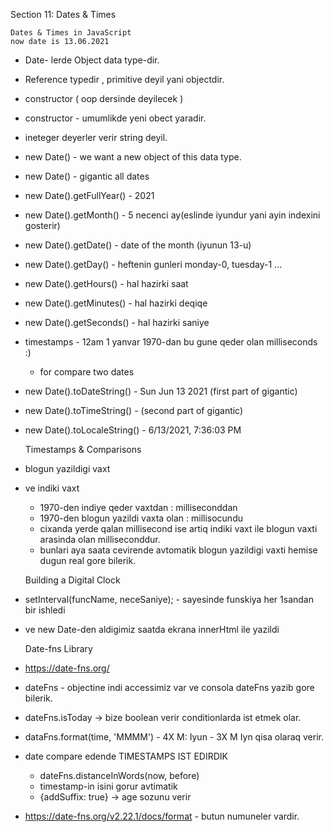 Section 11: Dates & Times


    Dates & Times in JavaScript
    now date is 13.06.2021

* Date- lerde Object data type-dir.
* Reference typedir , primitive deyil yani objectdir.
* constructor ( oop dersinde deyilecek ) 
* constructor - umumlikde yeni obect yaradir.
* ineteger deyerler verir string deyil.   
* new Date() - we want a new object of this data type.
* new Date() - gigantic all dates 
* new Date().getFullYear() - 2021
* new Date().getMonth() - 5 necenci ay(eslinde iyundur yani ayin indexini gosterir)
* new Date().getDate() - date of the month (iyunun 13-u)
* new Date().getDay() - heftenin gunleri monday-0, tuesday-1 ...
* new Date().getHours() - hal hazirki saat
* new Date().getMinutes() - hal hazirki deqiqe
* new Date().getSeconds() - hal hazirki saniye

* timestamps - 12am 1 yanvar 1970-dan bu gune qeder olan milliseconds :)
    * for compare two dates 
* new Date().toDateString() - Sun Jun 13 2021 (first part of gigantic)
* new Date().toTimeString() -  (second part of gigantic)
* new Date().toLocaleString() -  6/13/2021, 7:36:03 PM


    Timestamps & Comparisons

* blogun yazildigi vaxt 
* ve indiki vaxt
    * 1970-den indiye qeder vaxtdan : milliseconddan
    * 1970-den blogun yazildi vaxta olan : millisocundu 
    * cixanda yerde qalan millisecond ise artiq 
        indiki vaxt ile blogun vaxti arasinda olan milliseconddur.
    * bunlari aya saata cevirende avtomatik blogun yazildigi vaxti
        hemise dugun real gore bilerik.

      
    Building a Digital Clock

* setInterval(funcName, neceSaniye); - sayesinde funskiya her 1sandan bir ishledi
* ve new Date-den aldigimiz saatda ekrana innerHtml ile yazildi

 
    Date-fns Library

* https://date-fns.org/   
* dateFns - objectine indi accessimiz var ve consola dateFns yazib gore bilerik. 
* dateFns.isToday  ->  bize boolean verir conditionlarda ist etmek olar.

* dataFns.format(time, 'MMMM')  - 4X M: Iyun - 3X M Iyn qisa olaraq verir.

* date compare edende TIMESTAMPS IST EDIRDIK
    *  dateFns.distanceInWords(now, before)
    * timestamp-in isini gorur avtimatik 
    * {addSuffix: true} -> age sozunu verir 

* https://date-fns.org/v2.22.1/docs/format - butun numuneler vardir.

